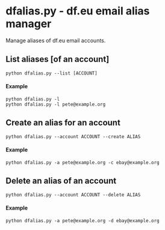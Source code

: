 dfalias.py - df.eu email alias manager
========================================

Manage aliases of df.eu email accounts.


List aliases \[of an account\]
------------------------------

    python dfalias.py --list [ACCOUNT]

#### Example

    python dfalias.py -l
    python dfalias.py -l pete@example.org


Create an alias for an account
---------------

    python dfalias.py --account ACCOUNT --create ALIAS

#### Example

    python dfalias.py -a pete@example.org -c ebay@example.org


Delete an alias of an account
---------------

    python dfalias.py --account ACCOUNT --delete ALIAS

#### Example

    python dfalias.py -a pete@example.org -d ebay@example.org


